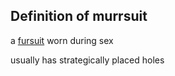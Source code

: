 ## Definition of murrsuit

a [fursuit](./fursuit) worn during sex

usually has strategically placed holes
